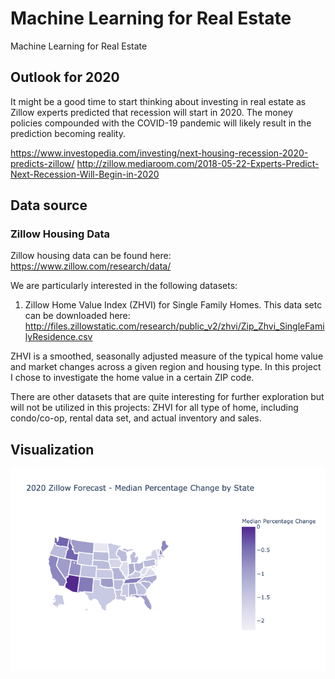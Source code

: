 # Machine Learning for Real Estate
Machine Learning for Real Estate

## Outlook for 2020

It might be a good time to start thinking about investing in real estate as Zillow experts predicted that recession will start in 2020. The money policies compounded with the COVID-19 pandemic will likely result in the prediction becoming reality.

https://www.investopedia.com/investing/next-housing-recession-2020-predicts-zillow/
http://zillow.mediaroom.com/2018-05-22-Experts-Predict-Next-Recession-Will-Begin-in-2020

## Data source

### Zillow Housing Data

Zillow housing data can be found here:
https://www.zillow.com/research/data/

We are particularly interested in the following datasets:
1. Zillow Home Value Index (ZHVI) for Single Family Homes. This data setc can be downloaded here: http://files.zillowstatic.com/research/public_v2/zhvi/Zip_Zhvi_SingleFamilyResidence.csv

ZHVI is a smoothed, seasonally adjusted measure of the typical home value and market changes across a given region and housing type. In this project I chose to investigate the home value in a certain ZIP code.

There are other datasets that are quite interesting for further exploration but will not be utilized in this projects: ZHVI for all type of home, including condo/co-op, rental data set, and actual inventory and sales.

## Visualization

![Forecast by State](/image/state_forecast.png)
